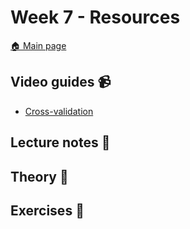 # Week 7 - Resources

[:house: Main page](https://github.com/kokchun/Maskininlarning-AI21)

## Video guides :video_camera:
- [Cross-validation](https://www.youtube.com/watch?v=TIgfjmp-4BA)

## Lecture notes :book:


## Theory :book:


## Exercises :running:

